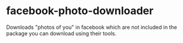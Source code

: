 # facebook-photo-downloader
Downloads "photos of you" in facebook which are not included in the package you can download using their tools.
